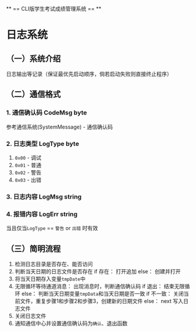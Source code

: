 ** == CLI版学生考试成绩管理系统 == **

# 日志系统
	
## （一）系统介绍

日志输出等记录（保证最优先启动顺序，倘若启动失败则直接终止程序）

## （二）通信格式

### 1. 通信确认码 CodeMsg byte

参考通信系统(SystemMessage) - 通信确认码

### 2. 日志类型 LogType byte

1. `0x00` - 调试
2. `0x01` - 普通
3. `0x02` - 警告
4. `0x03` - 出错

### 3. 日志内容 LogMsg string

### 4. 报错内容 LogErr string

当且仅当`LogType` == `警告` or `出错` 时有效

## （三）简明流程

1.  检测日志目录是否存在、能否访问
2.  判断当天日期的日志文件是否存在
	if 存在：
		打开追加
	else：
		创建并打开
3. 将当天日期存入变量`tmpDate`中
4.  无限循环等待通道消息：
		出现消息时，判断通信确认码
		if 退出：
			结束无限循环
		else：
			判断当天日期变量`tmpData`和当天日期是否一致
			if 不一致：
				关闭当前文件，重复步骤1和步骤2和步骤3，创建新的日期文件
			else：
				next
			写入日志文件
5.  关闭日志文件
6.  通知通信中心并设置通信确认码为`确认`、退出函数